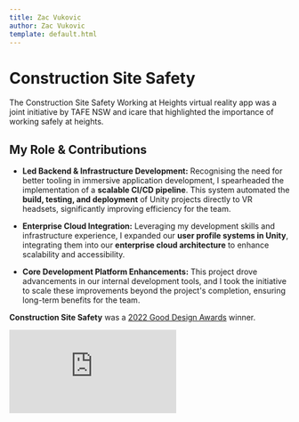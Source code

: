 ```yaml
---
title: Zac Vukovic
author: Zac Vukovic
template: default.html
---
```


# Construction Site Safety

The Construction Site Safety Working at Heights virtual reality app was a joint initiative by TAFE NSW and icare that highlighted the importance of working safely at heights.

## My Role & Contributions

- <strong>Led Backend & Infrastructure Development:</strong> Recognising the need for better tooling in immersive application development, I spearheaded the implementation of a <strong>scalable CI/CD pipeline</strong>. This system automated the <strong>build, testing, and deployment</strong> of Unity projects directly to VR headsets, significantly improving efficiency for the team.

- <strong>Enterprise Cloud Integration:</strong> Leveraging my development skills and infrastructure experience, I expanded our <strong>user profile systems in Unity</strong>, integrating them into our <strong>enterprise cloud architecture</strong> to enhance scalability and accessibility.

- <strong>Core Development Platform Enhancements:</strong> This project drove advancements in our internal development tools, and I took the initiative to scale these improvements beyond the project's completion, ensuring long-term benefits for the team.

<strong>Construction Site Safety</strong> was a <a href="https://good-design.org/projects/tafe-nsw-icare-construction-site-safety-working-heights-program/" target="_blank" rel="noopener noreferrer">2022 Good Design Awards</a> winner.

<div class="iframe-container">
    <iframe class="responsive-iframe" src="https://www.youtube.com/embed/DLo8CAm8w1E?start=126" title="YouTube video player" frameborder="0" allow="accelerometer; autoplay; clipboard-write; encrypted-media; gyroscope; picture-in-picture; web-share" allowfullscreen></iframe>
</div>
